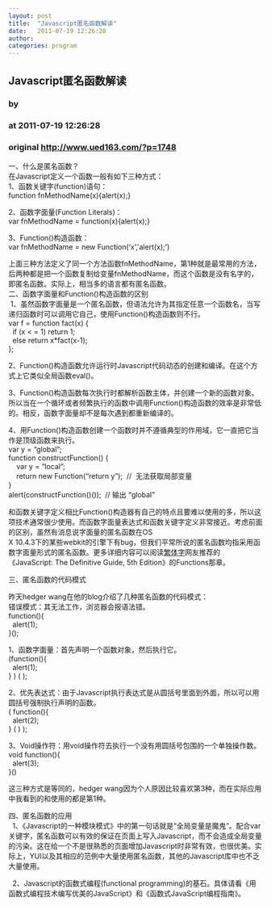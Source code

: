 ```yaml
---
layout: post
title:  "Javascript匿名函数解读"
date:   2011-07-19 12:26:28
author: 
categories: program
---
```


## Javascript匿名函数解读
### by 
### at 2011-07-19 12:26:28
### original <http://www.ued163.com/?p=1748>

<p>一、什么是匿名函数？<br>
在Javascript定义一个函数一般有如下三种方式：<br>
1、函数关键字(function)语句：<br>
function fnMethodName(x){alert(x);}</p>
<p>2、函数字面量(Function Literals)：<br>
var fnMethodName = function(x){alert(x);}</p>
<p>3、Function()构造函数：<br>
var fnMethodName = new Function(‘x’,'alert(x);’)</p>
<p>上面三种方法定义了同一个方法函数fnMethodName，第1种就是最常用的方法，后两种都是把一个函数复制给变量fnMethodName，而这个函数是没有名字的，即匿名函数。实际上，相当多的语言都有匿名函数。<br>
二、函数字面量和Function()构造函数的区别<br>
 1、虽然函数字面量是一个匿名函数，但语法允许为其指定任意一个函数名，当写递归函数时可以调用它自己，使用Function()构造函数则不行。<br>
var f = function fact(x) {<br>
  if (x &lt; = 1) return 1;<br>
  else return x*fact(x-1);<br>
};</p>
<p>2、Function()构造函数允许运行时Javascript代码动态的创建和编译。在这个方式上它类似全局函数eval()。 </p>
<p>3、Function()构造函数每次执行时都解析函数主体，并创建一个新的函数对象。所以当在一个循环或者频繁执行的函数中调用Function()构造函数的效率是非常低的。相反，函数字面量却不是每次遇到都重新编译的。</p>
<p>4、用Function()构造函数创建一个函数时并不遵循典型的作用域，它一直把它当作是顶级函数来执行。<br>
var y = “global”;<br>
function constructFunction() {<br>
    var y = “local”;<br>
    return new Function(“return y”);  //  无法获取局部变量<br>
}<br>
alert(constructFunction()());  // 输出 “global”</p>
<p>和函数关键字定义相比Function()构造器有自己的特点且要难以使用的多，所以这项技术通常很少使用。而函数字面量表达式和函数关键字定义非常接近。考虑前面的区别，虽然有消息说字面量的匿名函数在OS<br>
X 10.4.3下的某些webkit的引擎下有bug，但我们平常所说的匿名函数均指采用函数字面量形式的匿名函数。更多详细内容可以阅读<a href="http://www.fantizi5.com">繁体字</a>网友推荐的《JavaScript: The Definitive Guide, 5th Edition》的Functions那章。</p>
<p>三、匿名函数的代码模式</p>
<p>昨天hedger wang在他的blog介绍了几种匿名函数的代码模式：<br>
错误模式：其无法工作，浏览器会报语法错。<br>
function(){<br>
  alert(1);<br>
}();</p>
<p>1、函数字面量：首先声明一个函数对象，然后执行它。<br>
(function(){<br>
  alert(1);<br>
} ) ( );</p>
<p>2、优先表达式：由于Javascript执行表达式是从圆括号里面到外面，所以可以用圆括号强制执行声明的函数。<br>
( function(){<br>
  alert(2);<br>
} ( ) );</p>
<p>3、Void操作符：用void操作符去执行一个没有用圆括号包围的一个单独操作数。<br>
void function(){<br>
  alert(3);<br>
}()</p>
<p>这三种方式是等同的，hedger wang因为个人原因比较喜欢第3种，而在实际应用中我看到的和使用的都是第1种。</p>
<p>四、匿名函数的应用<br>
  1、《Javascript的一种模块模式》中的第一句话就是“全局变量是魔鬼”。配合var关键字，匿名函数可以有效的保证在页面上写入Javascript，而不会造成全局变量的污染。这在给一个不是很熟悉的页面增加Javascript时非常有效，也很优美。实际上，YUI以及其相应的范例中大量使用匿名函数，其他的Javascript库中也不乏大量使用。</p>
<p>  2、Javascript的函数式编程(functional programming)的基石。具体请看《用函数式编程技术编写优美的JavaScript》和《函数式JavaScript编程指南》。</p>